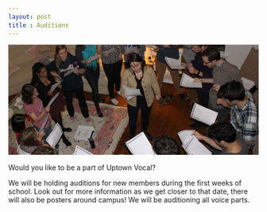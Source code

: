 ```yaml
---
layout: post
title : Auditions
---
```


![alt text](/assets/img/auditions.jpg "Audition for UV")

Would you like to be a part of Uptown Vocal?

We will be holding auditions for new members during the first weeks of school. Look out for more information as we get closer to that date, there will also be posters around campus! We will be auditioning all voice parts.